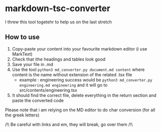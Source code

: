 # markdown-tsc-converter
I threw this tool togetehr to help us on the last stretch
## How to use 
1) Copy-paste your content into your favourite markdown editor (i use MarkText)
2) Check that ithe headings and tables look good
3) Save your file in .md
4) Use the tool `python3 md_converter.py document.md content` where content is the name without extension of the related .tsx file
   - example : engineering success would be `python3 md_converter.py engineering.md engineering` and it will go to src/contents/engineering.tsx
5) It should find the correct file, delete everything in the return section and paste the converted code
   
Please note that i am relying on the MD editor to do char conversion (for all the greek letters)


/!\ Be careful with links and em, they will break, go over them /!\

